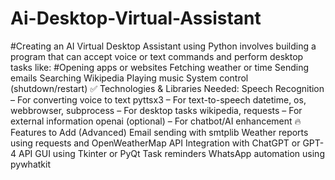 # Ai-Desktop-Virtual-Assistant
#Creating an AI Virtual Desktop Assistant using Python involves building a program that can accept voice or text commands and perform desktop tasks like:
#Opening apps or websites
Fetching weather or time
Sending emails
Searching Wikipedia
Playing music
System control (shutdown/restart)
✅ Technologies & Libraries Needed:
Speech Recognition – For converting voice to text
pyttsx3 – For text-to-speech
datetime, os, webbrowser, subprocess – For desktop tasks
wikipedia, requests – For external information
openai (optional) – For chatbot/AI enhancement
🔥 Features to Add (Advanced)
Email sending with smtplib
Weather reports using requests and OpenWeatherMap API
Integration with ChatGPT or GPT-4 API
GUI using Tkinter or PyQt
Task reminders
WhatsApp automation using pywhatkit

